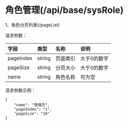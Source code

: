 # 角色管理\(/api/base/sysRole\)

1、角色分页列表\(/pageList\)

请求参数：

| 字段 | 类型 | 名称 | 说明 |
| :--- | :--- | :--- | :--- |
| pageIndex | string | 页面索引 | 大于0的数字 |
| pageSize | string | 分页大小 | 大于0的数字 |
| name | string | 角色名称 | 可为空 |

请求参数示例：

```
{
    "name": "管理员",
    "pageIndex": "1",
    "pageSize": "10"
}
```



